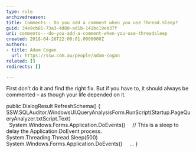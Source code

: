 ```yaml
---
type: rule
archivedreason: 
title: Comments - Do you add a comment when you use Thread.Sleep?
guid: 34e9cb81-73a3-4d80-ad1b-141bc19eb37f
uri: comments---do-you-add-a-comment-when-you-use-threadsleep
created: 2018-04-26T22:00:01.0000000Z
authors:
- title: Adam Cogan
  url: https://ssw.com.au/people/adam-cogan
related: []
redirects: []

---
```


First don’t do it and find the right fix. But if you have to, it should always be commented – as though your life depended on it.

<!--endintro-->

public DialogResult RefreshSchema() {
    SSW.SQLAuditor.WindowsUI.QueryAnalysisForm.RunScript(Startup.PageQueryAnalyzer.txtScript.Text)
    System.Windows.Forms.Application.DoEvents()
    // This is a sleep to delay the Application.DoEvent process.
    System.Threading.Thread.Sleep(500)
    System.Windows.Forms.Application.DoEvents()
    ...
}
